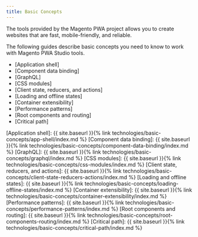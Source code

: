 ```yaml
---
title: Basic Concepts
---
```


The tools provided by the Magento PWA project allows you to create websites that are fast, mobile-friendly, and reliable.

The following guides describe basic concepts you need to know to work with Magento PWA Studio tools.

*  [Application shell]
*  [Component data binding]
*  [GraphQL]
*  [CSS modules]
*  [Client state, reducers, and actions]
*  [Loading and offline states]
*  [Container extensibility]
*  [Performance patterns]
*  [Root components and routing]
*  [Critical path]

[Application shell]: {{ site.baseurl }}{% link technologies/basic-concepts/app-shell/index.md %}
[Component data binding]: {{ site.baseurl }}{% link technologies/basic-concepts/component-data-binding/index.md %}
[GraphQL]: {{ site.baseurl }}{% link technologies/basic-concepts/graphql/index.md %}
[CSS modules]: {{ site.baseurl }}{% link technologies/basic-concepts/css-modules/index.md %}
[Client state, reducers, and actions]: {{ site.baseurl }}{% link technologies/basic-concepts/client-state-reducers-actions/index.md %}
[Loading and offline states]: {{ site.baseurl }}{% link technologies/basic-concepts/loading-offline-states/index.md %}
[Container extensibility]: {{ site.baseurl }}{% link technologies/basic-concepts/container-extensibility/index.md %}
[Performance patterns]: {{ site.baseurl }}{% link technologies/basic-concepts/performance-patterns/index.md %}
[Root components and routing]: {{ site.baseurl }}{% link technologies/basic-concepts/root-components-routing/index.md %}
[Critical path]: {{ site.baseurl }}{% link technologies/basic-concepts/critical-path/index.md %}